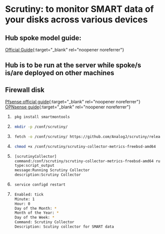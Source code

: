 # Scrutiny: to monitor SMART data of your disks across various devices

## Hub spoke model guide:
[Official Guide](https://github.com/AnalogJ/scrutiny/blob/master/docs/INSTALL_HUB_SPOKE.md){:target="_blank" rel="noopener noreferrer"}

## Hub is to be run at the server while spoke/s is/are deployed on other machines

## Firewall disk
[Pfsense official guide](https://github.com/AnalogJ/scrutiny/blob/master/docs/INSTALL_PFSENSE.md){:target="_blank" rel="noopener noreferrer"}
[OPNsense guide](https://fingerlessgloves.me/2021/04/14/scrutiny-on-opnsense-smart-monitoring/){:target="_blank" rel="noopener noreferrer"}

1) ```bash
    pkg install smartmontools
    ```
2) ```bash
    mkdir -p /conf/scrutiny/
    ```
3) ```bash
    fetch -o /conf/scrutiny/ https://github.com/AnalogJ/scrutiny/releases/latest/download/scrutiny-collector-metrics-freebsd-amd64
    ```
4) ```bash
    chmod +x /conf/scrutiny/scrutiny-collector-metrics-freebsd-amd64
    ```
5) ```bash title="vim /usr/local/opnsense/service/conf/actions.d/actions_scrutinyCollector.conf"
    [scrutinyCollector]
    command:/conf/scrutiny/scrutiny-collector-metrics-freebsd-amd64 run --config /conf/scrutiny/collector.yaml --api-endpoint http://media.lan:8780
    type:script_output
    message:Running Scrutiny Collector
    description:Scrutiny Collector
    ```
7) ```bash
    service configd restart
    ```
8) ```bash title="In OPNsense System: Settings: Cron"
    Enabled: tick
    Minute: 1
    Hour: 0
    Day of the Month: *
    Month of the Year: *
    Day of the Week: *
    Command: Scrutiny Collector
    Description: Scutiny collector for SMART data
    ```
